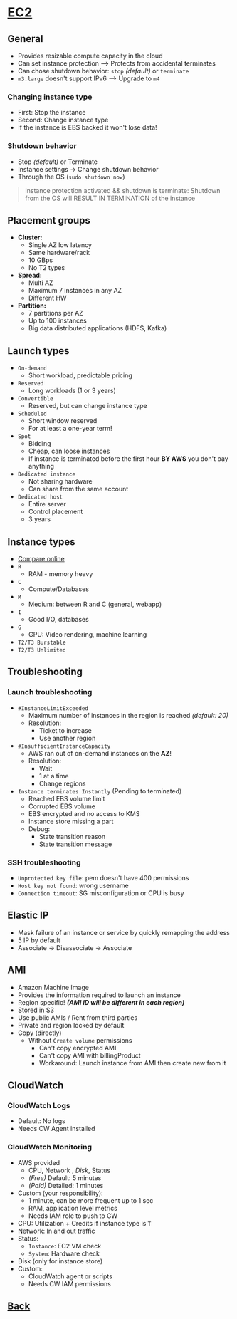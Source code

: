 # [EC2](../README.md)

## General

* Provides resizable compute capacity in the cloud
* Can set instance protection –> Protects from accidental terminates
* Can chose shutdown behavior: `stop` _(default)_ or `terminate`
* `m3.large` doesn't support IPv6 –> Upgrade to `m4`

### Changing instance type

* First: Stop the instance
* Second: Change instance type
* If the instance is EBS backed it won't lose data!

### Shutdown behavior

* Stop _(default)_ or Terminate
* Instance settings -> Change shutdown behavior
* Through the OS (`sudo shutdown now`)
> Instance protection activated && shutdown is terminate: Shutdown from the OS will RESULT IN TERMINATION of the instance

## Placement groups

* __Cluster:__ 
	* Single AZ low latency
	* Same hardware/rack
	* 10 GBps
	* No T2 types
* __Spread:__
	* Multi AZ
	* Maximum 7 instances in any AZ
	* Different HW
* __Partition:__
	* 7 partitions per AZ
	* Up to 100 instances
	* Big data distributed applications (HDFS, Kafka)

## Launch types

* `On-demand`
	* Short workload, predictable pricing
* `Reserved`
	* Long workloads (1 or 3 years)
* `Convertible`
	* Reserved, but can change instance type
* `Scheduled`
	* Short window reserved
	* For at least a one-year term!
* `Spot`
	* Bidding
	* Cheap, can loose instances
	* If instance is terminated before the first hour __BY AWS__ you don't pay anything
* `Dedicated instance`
	* Not sharing hardware
	* Can share from the same account
* `Dedicated host`
	* Entire server
	* Control placement
	* 3 years

## Instance types

* [Compare online](https://ec2instances.info)
* `R`
	* RAM - memory heavy
* `C`
	* Compute/Databases
* `M`
	* Medium: between R and C (general, webapp)
* `I`
	* Good I/O, databases
* `G`
	* GPU: Video rendering, machine learning
* `T2/T3 Burstable`
* `T2/T3 Unlimited`

## Troubleshooting

### Launch troubleshooting

* `#InstanceLimitExceeded`
	* Maximum number of instances in the region is reached _(default: 20)_
	* Resolution:
		* Ticket to increase
		* Use another region
* `#InsufficientInstanceCapacity`
	* AWS ran out of on-demand instances on the __AZ__!
	* Resolution:
		* Wait
		* 1 at a time
		* Change regions
* `Instance terminates Instantly` (Pending to terminated)
	* Reached EBS volume limit
	* Corrupted EBS volume
	* EBS encrypted and no access to KMS
	* Instance store missing a part
	* Debug:
		* State transition reason
		* State transition message

### SSH troubleshooting

* `Unprotected key file`: pem doesn't have 400 permissions
* `Host key not found`: wrong username
* `Connection timeout`: SG misconfiguration or CPU is busy

## Elastic IP

* Mask failure of an instance or service by quickly remapping the address
* 5 IP by default
* Associate -> Disassociate -> Associate

## AMI

* Amazon Machine Image
* Provides the information required to launch an instance
* Region specific! ___(AMI ID will be different in each region)___
* Stored in S3
* Use public AMIs / Rent from third parties
* Private and region locked by default
* Copy (directly)
	* Without `Create volume` permissions
		* Can't copy encrypted AMI
		* Can't copy AMI with billingProduct
		* Workaround: Launch instance from AMI then create new from it

## CloudWatch

### CloudWatch Logs

* Default: No logs
* Needs CW Agent installed

### CloudWatch Monitoring

* AWS provided
	* CPU, Network , _Disk_, Status
	* _(Free)_ Default: 5 minutes
	* _(Paid)_ Detailed: 1 minutes
* Custom (your responsibility):
	* 1 minute, can be more frequent up to 1 sec
	* RAM, application level metrics
	* Needs IAM role to push to CW
* CPU: Utilization + Credits if instance type is `T`
* Network: In and out traffic
* Status:
	* `Instance`: EC2 VM check
	* `System`: Hardware check
* Disk (only for instance store)
* Custom:
	* CloudWatch agent or scripts
	* Needs CW IAM permissions

## [Back](../README.md)